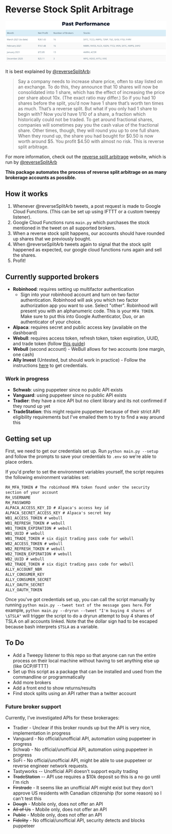 # Reverse Stock Split Arbitrage

![Past performance](performance.png)

It is best explained by [@reverseSplitArb](https://twitter.com/reverseSplitArb):

> Say a company needs to increase share price, often to stay listed on an exchange. To do this, they announce that 10 shares will now be consolidated into 1 share, which has the effect of increasing the price per share about 10x. (The exact ratio may differ.) So if you had 10 shares before the split, you’d now have 1 share that’s worth ten times as much. That’s a reverse split.
> But what if you only had 1 share to begin with? Now you’d have 1/10 of a share, a fraction which historically could not be traded. To get around fractional shares, companies will sometimes pay you the cash value of the fractional share. Other times, though, they will round you up to one full share. When they round up, the share you had bought for $0.50 is now worth around $5. You profit $4.50 with almost no risk. This is reverse split arbitrage.

For more information, check out the [reverse split arbitrage](https://www.reversesplitarbitrage.com/) website, which is run by [@reverseSplitArb](https://twitter.com/reverseSplitArb)

**This package automates the process of reverse split arbitrage on as many brokerage accounts as possible.**

## How it works

1. Whenever @reverseSplitArb tweets, a post request is made to Google Cloud Functions. (This can be set up using IFTTT or a custom tweepy listener).
2. Google Cloud Functions runs `main.py` which purchases the stock mentioned in the tweet on all supported brokers.
3. When a reverse stock split happens, our accounts should have rounded up shares that we previously bought.
4. When @reverseSplitArb tweets again to signal that the stock split happened as expected, our google cloud functions runs again and sell the shares.
5. Profit!

## Currently supported brokers

* **Robinhood**: requires setting up multifactor authentication
  * Sign into your robinhood account and turn on two factor authentication. Robinhood will ask you which two factor authorization app you want to use. Select "other". Robinhood will present you with an alphanumeric code. This is your `MFA TOKEN`. Make sure to put this into Google Authenticator, Duo, or an authenticator of your choice.
* **Alpaca**: requires secret and public access key (available on the dashboard)
* **Webull**: requires access token, refresh token, token expiration, UUID, and trade token (follow [this guide](https://github.com/tedchou12/webull/wiki/MFA-&-Security))
* **Webull** (second account) - WeBull allows for two accounts (one margin, one cash)
* **Ally Invest** (Untested, but should work in practice) - Follow the instructions [here](https://alienbrett.github.io/PyAlly/installing.html#get-the-library) to get credentials.

### Work in progress
* **Schwab**: using puppeteer since no public API exists
* **Vanguard**: using puppeteer since no public API exists
* **Tradier**: they have a nice API but no client library and its not confirmed if they round up yet
* **TradeStation**: this might require puppeteer because of their strict API eligibility requirements but I've emailed them to try to find a way around this

## Getting set up

First, we need to get our credentials set up. Run `python main.py --setup` and follow the prompts to save your credentials to `.env` so we're able to place orders.

If you'd prefer to set the environment variables yourself, the script requires the following environment variables set:
```
RH_MFA_TOKEN # The robinhood MFA token found under the security section of your account
RH_USERNAME
RH_PASSWORD
ALPACA_ACCESS_KEY_ID # Alpaca's access key id
ALPACA_SECRET_ACCESS_KEY # Alpaca's secret key
WB1_ACCESS_TOKEN # webull
WB1_REFRESH_TOKEN # webull
WB1_TOKEN_EXPIRATION # webull
WB1_UUID # webull
WB1_TRADE_TOKEN # six digit trading pass code for webull
WB2_ACCESS_TOKEN # webull
WB2_REFRESH_TOKEN # webull
WB2_TOKEN_EXPIRATION # webull
WB2_UUID # webull
WB2_TRADE_TOKEN # six digit trading pass code for webull
ALLY_ACCOUNT_NBR
ALLY_CONSUMER_KEY
ALLY_CONSUMER_SECRET
ALLY_OAUTH_SECRET
ALLY_OAUTH_TOKEN
```

Once you've got credentials set up, you can call the script manually by running `python main.py --tweet text of the message goes here`. For example, `python main.py --dryrun --tweet "I'm buying 4 shares of \$TSLA"` will trigger the script to do a dryrun attempt to buy 4 shares of TSLA on all accounts linked. Note that the dollar sign had to be escaped because bash interprets `$TSLA` as a variable.

## To Do

* Add a Tweepy listener to this repo so that anyone can run the entire process on their local machine without having to set anything else up (like GCP/IFTTT)
* Set up this script as a package that can be installed and used from the commandline or programmatically
* Add more brokers 
* Add a front end to show returns/results
* Find stock splits using an API rather than a twitter account

### Future broker support

Currently, I've investigated APIs for these brokerages:
* Tradier - Unclear if this broker rounds up but the API is very nice, implementation in progress
* Vanguard - No official/unofficial API, automation using puppeteer in progress
* Schwab - No official/unofficial API, automation using puppeteer in progress
* SoFi - No official/unofficial API, might be able to use puppeteer or reverse engineer network requests.
* Tastyworks -- Unofficial API doesn't support equity trading
* ~~TradeStation~~ -- API use requires a $10k deposit so this is a no go until I'm rich
* ~~Firstrade~~ - It seems like an unofficial API might exist but they don't approve US residents with Canadian citizenship (for some reason) so I can't test this
* ~~Dough~~ - Mobile only, does not offer an API
* ~~All of Us~~ - Mobile only, does not offer an API
* ~~Public~~ - Mobile only, does not offer an API
* ~~Fidelity~~ - No official/unofficial API, security detects and blocks puppeteer
